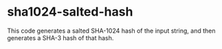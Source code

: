 # sha1024-salted-hash
This code generates a salted SHA-1024 hash of the input string, and then generates a SHA-3 hash of that hash. 
##
